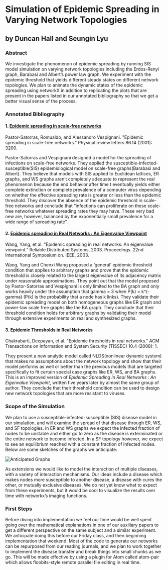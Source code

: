 # Simulation of Epidemic Spreading in Varying Network Topologies
## by Duncan Hall and Seungin Lyu

### Abstract

We investigate the phenomenon of epidemic spreading by running SIS model simulation on varying network topologies including the Erdos-Renyi graph, Barabasi and Albert’s power law graph. We experiment with the epidemic threshold that yields different steady states on different network topologies. We plan to animate the dynamic states of the epidemic spreading using networkX in addition to replicating the plots that are present in the papers listed in our annotated bibliography so that we get a better visual sense of the process.

### Annotated Bibliography

#### 1. [Epidemic spreading in scale-free networks](https://github.com/SeunginLyu/EpidemicSpreading/blob/master/papers/epidemic_spreading_in_SF_networks.pdf)

Pastor-Satorras, Romualdo, and Alessandro Vespignani. "Epidemic spreading in scale-free networks." Physical review letters 86.14 (2001): 3200.

Pastor-Satorras and Vespignani  designed a model for the spreading of infections on scale-free networks. They applied the susceptible-infected-susceptible(SIS) epidemiological model on scale-free graphs(Barabasi and Albert). They believe that models with SIS applied to Euclidean lattices, ER graphs, and WS graphs aren’t completely adequate to represent the real phenomenon because the end behavior after time t eventually yields either complete extinction or complete prevalence of a computer virus depending on whether the effective spreading rate is greater or less than the epidemic threshold. They discover the absence of the epidemic threshold in scale-free networks and conclude that “infections can proliferate on these scale-free networks whatever spreading rates they may have. These very bad new are, however, balanced by the exponentially small prevalence for a wide range of spreading rate”.

#### 2. [Epidemic spreading in Real Networks : An Eigenvalue Viewpoint](https://github.com/SeunginLyu/EpidemicSpreading/blob/master/papers/epidemic_threshols_real_networks_eignevalue.pdf)

Wang, Yang, et al. "Epidemic spreading in real networks: An eigenvalue viewpoint." Reliable Distributed Systems, 2003. Proceedings. 22nd International Symposium on. IEEE, 2003.

Wang, Yang and Chenxi Wang proposed a ‘general’ epidemic threshold condition that applies to arbitrary graphs and prove that the epidemic threshold is closely related to the largest eigenvalue of its adjacency matrix under reasonable approximations. They point out that the model proposed by Pastor-Satorras and Vespignani is only limited to the BA graph and only works heavily under the assumption that gamma = 3 when P(k) = k^(-gamma) (P(k) is the probability that a node has k links). They validate their epidemic spreading model on both homogeneous graphs like ER graph and power-law scale free graphs like the BA graph. They conclude that their threshold condition holds for arbitrary graphs by validating their model through extensive experiments on real and synthesized graphs.




#### 3. [Epidemic Thresholds in Real Networks](https://github.com/SeunginLyu/EpidemicSpreading/blob/master/papers/epidemic_thresholds_real_netowkrs.pdf)

Chakrabarti, Deepayan, et al. "Epidemic thresholds in real networks." ACM Transactions on Information and System Security (TISSEC) 10.4 (2008): 1.

They present a new analytic model called NLDS(nonlinear dynamic system) that makes no assumptions about the network topology and show that their model performs as well or better than the previous models that are targeted specifically to fit certain special case graphs like ER, WS, and BA graphs. This is an improved version of <i>Epidemic Spreading in Real Networks : An Eigenvalue Viewpoint</i>, written five years later by almost the same group of author. They conclude that their threshold condition can be used to design new network topologies that are more resistant to viruses.


### Scope of the Simulation

We plan to use a susceptible-infected-susceptible (SIS) disease model in our simulation, and will examine the spread of that disease through ER, WS, and SF topologies. In ER and WS graphs we expect the infected fraction of nodes to be unstable and either go to zero as the disease is exterminated or the entire network to become infected. In a SF topology however, we expect to see an equilibrium reached with a constant fraction of infected nodes. Below are some sketches of the graphs we anticipate:

![Anticipated Graphs](https://github.com/SeunginLyu/EpidemicSpreading/blob/master/resources/epidemic_simulation_graphs.JPG)

As extensions we would like to model the interaction of multiple diseases, with a variety of interaction mechanisms. Our ideas include a disease which makes nodes more susceptible to another disease, a disease with cures the other, or mutually exclusive diseases. We do not yet know what to expect from these experiments, but it would be cool to visualize the results over time with networkx’s imaging functions.


### First Steps

Before diving into implementation we feel our time would be well spent going over the mathematical explanations in one of our auxiliary papers to get a different perspective on the same subject and a similar experiment. We anticipate doing this before our Friday class, and then beginning implementation that weekend. Most of the code to generate our networks can be repurposed from our reading journals, and we plan to work together to implement the disease transfer and break things into small chunks as we go. This will be made effective by using a plugin for Atom called atom-pair which allows floobits-style remote parallel file editing in real time.
